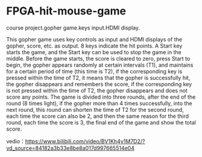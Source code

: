 # FPGA-hit-mouse-game
course project.gopher game.keys input.HDMI display.

This gopher game uses key controls as input and HDMI displays of the gopher, score, etc. as output. 8 keys indicate the hit points. A Start key starts the game, and the Start key can be used to stop the game in the middle. Before the game starts, the score is cleared to zero, press Start to begin, the gopher appears randomly at certain intervals (T1), and maintains for a certain period of time (this time is T2), if the corresponding key is pressed within the time of T2, it means that the gopher is successfully hit, the gopher disappears and remembers the score, if the corresponding key is not pressed within the time of T2, the gopher disappears and does not score any points. The game is divided into three rounds, after the end of the round (8 times light), if the gopher more than 4 times successfully, into the next round, this round can shorten the time of T2 for the second round, each time the score can also be 2, and then the same reason for the third round, each time the score is 3, the final end of the game and show the total score. 

vedio：https://www.bilibili.com/video/BV1Kh4y1M7D2/?vd_source=84182a3b33e8be8a017d997665514e04
